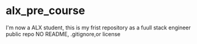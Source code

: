 # alx_pre_course
I'm now a ALX student, this is my frist repository as a fuull stack engineer
public repo
NO README, .gitignore,or license
